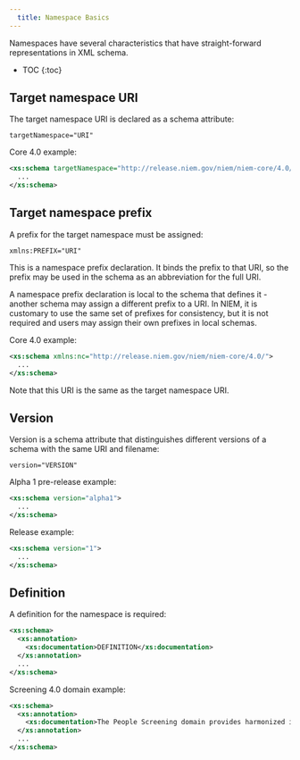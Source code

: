 ```yaml
---
  title: Namespace Basics
---
```


Namespaces have several characteristics that have straight-forward representations in XML schema.

- TOC
{:toc}

## Target namespace URI

The target namespace URI is declared as a schema attribute:

`targetNamespace="URI"`

Core 4.0 example:

```xml
<xs:schema targetNamespace="http://release.niem.gov/niem/niem-core/4.0/">
  ...
</xs:schema>
```

## Target namespace prefix

A prefix for the target namespace must be assigned:

`xmlns:PREFIX="URI"`

This is a namespace prefix declaration.  It binds the prefix to that URI, so the prefix may be used in the schema as an abbreviation for the full URI.

A namespace prefix declaration is local to the schema that defines it - another schema may assign a different prefix to a URI.  In NIEM, it is customary to use the same set of prefixes for consistency, but it is not required and users may assign their own prefixes in local schemas.

Core 4.0 example:

```xml
<xs:schema xmlns:nc="http://release.niem.gov/niem/niem-core/4.0/">
  ...
</xs:schema>
```

Note that this URI is the same as the target namespace URI.

## Version

Version is a schema attribute that distinguishes different versions of a schema with the same URI and filename:

`version="VERSION"`

Alpha 1 pre-release example:

```xml
<xs:schema version="alpha1">
  ...
</xs:schema>
```

Release example:

```xml
<xs:schema version="1">
  ...
</xs:schema>
```

## Definition

A definition for the namespace is required:

```xml
<xs:schema>
  <xs:annotation>
    <xs:documentation>DEFINITION</xs:documentation>
  </xs:annotation>
  ...
</xs:schema>
```

Screening 4.0 domain example:

```xml
<xs:schema>
  <xs:annotation>
    <xs:documentation>The People Screening domain provides harmonized information sharing content within the Screening Portfolio of DHS. The Screening namespace is initially being populated with person screening information for immigrant and non-immigrant person types who have been encountered and identified by the Screening Portfolio Components. Screening expands on encounter-related NIEM elements currently included in the Immigration and Intelligence domains.</xs:documentation>
  </xs:annotation>
  ...
</xs:schema>
```
